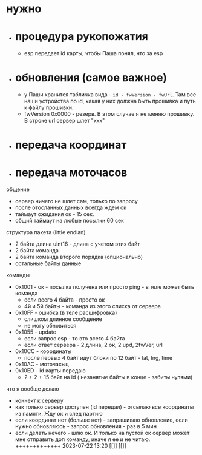 # нужно
- # процедура рукопожатия
	- esp передает id карты, чтобы Паша понял, что за esp
- # обновления (самое важное)
	- у Паши хранится табличка вида - `id - fwVersion - fwUrl`. Там все наши устройства по id, какая у них должна быть прошивка и путь к файлу прошивки.
	- fwVersion 0x0000 - резерв. В этом случае я не меняю прошивку. В строке url сервер шлет "xxx"
- # передача координат
- # передача моточасов

общение
- сервер ничего не шлет сам, только по запросу
- после отосланных данных всегда ждем ок
- таймаут ожидания ок - 15 сек.
- общий таймаут на любые посылки 60 сек 

структура пакета (little endian)
- 2 байта длина uint16 - длина с учетом этих байт
- 2 байта команда
- 2 байта команда второго порядка (опционально)
- остальные байты данные

команды
- 0x1001 - ок - посылка получена или просто ping - в теле может быть команда
	- если всего 4 байта - просто ок
	- 4й и 5й байты - команда из этого списка от сервера
- 0x10FF - ошибка (в теле расшифровка)
	- слишком длинное сообщение
	- не могу обновиться
- 0x1055 - update
	- если запрос esp - то это всего 4 байта
	- если ответ сервера - 2 длина, 2 ок, 2 upd, 2fwVer, url
- 0x10CC - координаты
	- после первых 4 байт идут блоки по 12 байт - lat, lng, time
- 0x10AC - моточасыц
- 0x10ED - id карты передаю
	- 2 + 2 + 15 байт на id ( незанятые байты в конце - забиты нулями)

что я вообще делаю
- коннект к серверу
- как только сервер доступен (id передал) - отсылаю все координаты из памяти. Жду ок и след партию
- если координат нет (больше нет) - запрашиваю обновление, если нужно обновляюсь - запрос обновления - раз в 5 мин
- если делать нечего - шлю ок. И только на пустой ок сервер может мне отправить доп команду, иначе я ее и не читаю.
+++++++++++++
2023-07-22 13:20
[[]]
[[]]
#
